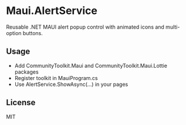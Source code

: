 # Maui.AlertService

Reusable .NET MAUI alert popup control with animated icons and multi-option buttons.

## Usage

- Add CommunityToolkit.Maui and CommunityToolkit.Maui.Lottie packages
- Register toolkit in MauiProgram.cs
- Use AlertService.ShowAsync(...) in your pages

## License

MIT

